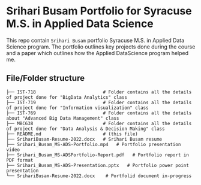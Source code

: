 # Srihari Busam Portfolio for Syracuse M.S. in Applied Data Science

This repo contain `Srihari Busam` portfolio  Syracuse M.S. in Applied Data Science program. The portfolio outlines key projects done during the course and a paper which outlines how the Applied DataScience program helped me.

## File/Folder structure

```
├── IST-718                         # Folder contains all the details of project done for "BigData Analytics" class
├── IST-719                         # Folder contains all the details of project done for "Information visualization" class
├── IST-769                         # Folder contains all the details about "Advanced Big Data Management" class 
├── MBC638                          # Folder contains all the details of project done for "Data Analysis & Decision Making" class
├── README.md                       # (this file)
├── SrihariBusam-Resume-2022.docx   # Srihari Busam resume
├── Srihari_Busam_MS-ADS-Portfolio.mp4   # Portfolio presentation video
├── Srihari_Busam_MS-ADSPortfolio-Report.pdf   # Portfolio report in PDF format
├── Srihari_Busam_MS-ADS-Presentation.pptx   # Portfolio power point presentation
└── SrihariBusam-Resume-2022.docx    # Portfolid document in-progress
```
